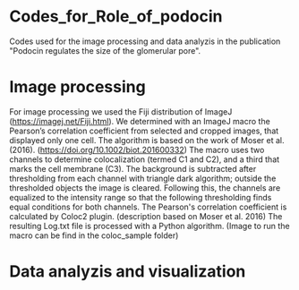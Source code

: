 # Codes_for_Role_of_podocin
Codes used for the image processing and data analyzis in the publication "Podocin regulates the size of the glomerular pore".

# Image processing
For image processing we used the Fiji distribution of ImageJ (https://imagej.net/Fiji.html).
We determined with an ImageJ macro the Pearson’s correlation coefficient from selected and cropped images, that displayed only one cell. 
The algorithm is based on the work of Moser et al. (2016). (https://doi.org/10.1002/biot.201600332)
The macro uses two channels to determine colocalization (termed C1 and C2), and a third that marks the cell membrane (C3).
The background is subtracted after thresholding from each channel with triangle dark algorithm; outside the thresholded objects the image is cleared.
Following this, the channels are equalized to the intensity range so that the following thresholding finds equal conditions for both channels.
The Pearson's correlation coefficient is calculated by Coloc2 plugin. (description based on Moser et al. 2016)
The resulting Log.txt file is processed with a Python algorithm.
(Image to run the macro can be find in the coloc_sample folder)

# Data analyzis and visualization
